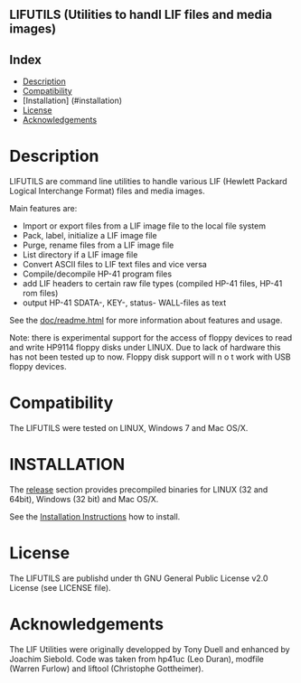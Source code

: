 ## LIFUTILS (Utilities to handl LIF files and media images)

Index
-----

* [Description](#description)
* [Compatibility](#compatibility)
* [Installation] (#installation)
* [License](#license)
* [Acknowledgements](#acknowledgements)


Description
===========

LIFUTILS are command line utilities to handle various LIF
(Hewlett Packard Logical Interchange Format) files and media images.

Main features are:
* Import or export files from a LIF image file to the local file system
* Pack, label, initialize a LIF image file
* Purge, rename files from a LIF image file
* List directory if a LIF image file
* Convert ASCII files to LIF text files and vice versa
* Compile/decompile HP-41 program files
* add LIF headers to certain raw file types (compiled HP-41 files, HP-41 rom files)
* output HP-41 SDATA-, KEY-, status- WALL-files as text


See the [doc/readme.html](https://rawgit.com/bug400/lifutils/master/doc/readme.html)
for more information about features and usage.

Note: there is experimental support for the access of floppy devices to
read and write HP9114 floppy disks under LINUX. Due to lack of hardware this 
has not been tested up to now. Floppy disk support will n o t work with
USB floppy devices.


Compatibility
=============

The LIFUTILS were tested on LINUX, Windows 7 and Mac OS/X.


INSTALLATION
============

The [release](https://github.com/bug400/lifutils/releases) section provides precompiled binaries for LINUX (32 and 64bit), Windows (32 bit) and Mac OS/X.

See the [Installation Instructions](https://github.com/bug400/lifutils/blob/master/INSTALL.md) how to install.


License
=======

The LIFUTILS are publishd under th GNU General Public License v2.0 License 
(see LICENSE file).


Acknowledgements
================

The LIF Utilities were originally developped by Tony Duell and enhanced by 
Joachim Siebold. Code was taken from hp41uc (Leo Duran), modfile (Warren Furlow)  and liftool (Christophe Gottheimer).

